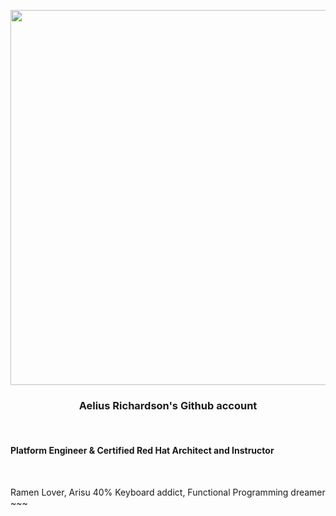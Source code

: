 <p align="center">
  <img src="https://media.giphy.com/media/ckr4W2ppxPBeIF8dx4/giphy.gif" width="600px"/>
  <h3 align="center">Aelius Richardson's Github account</h3>
</p>
<br/>
<p align="center">
  <h4>Platform Engineer & Certified Red Hat Architect and Instructor</h4>
  <br/>
  <p>Ramen Lover, Arisu 40% Keyboard addict, Functional Programming dreamer ~~~</p>
</p>
